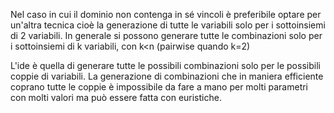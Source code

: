Nel caso in cui il dominio non contenga in sé vincoli è preferibile optare per un'altra tecnica cioè la generazione di tutte le variabili solo per i sottoinsiemi di 2 variabili.
In generale si possono generare tutte le combinazioni solo per i sottoinsiemi di k variabili, con k\<n (pairwise quando k=2)

L'ide è quella di generare tutte le possibili combinazioni solo per le possibili coppie di variabili.
La generazione di combinazioni che in maniera efficiente
coprano tutte le coppie è impossibile da fare a mano per
molti parametri con molti valori ma può essere fatta con
euristiche.